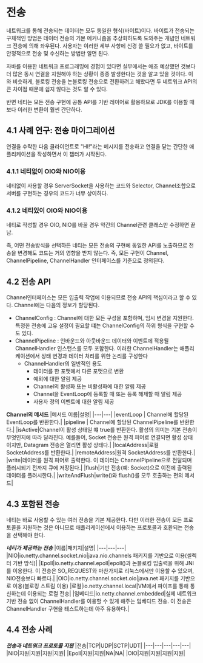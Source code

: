 # 전송

네트워크를 통해 전송되는 데이터는 모두 동일한 형식(바이트)이다. 바이트가 전송되는 구체적인 방법은 데이터 전송의 기본 메커니즘을 추상화하도록 도와주는 개념인 네트워크 전송에 의해 좌우된다. 사용자는 이러한 세부 사항에 신경 쓸 필요가 없고, 바이트를 안정적으로 전송 및 수신하는 방법만 알면 된다.

자바를 이용한 네트워크 프로그래밍에 경험이 있다면 실무에서는 애초 예상했던 것보다 더 많은 동시 연결을 지원해야 하는 상황이 종종 발생한다는 것을 알고 있을 것이다. 이와 비슷하게, 블로킹 전송을 논블로킹 전송으로 전환하려고 해봤다면 두 네트워크 API의 큰 차이점 때문에 쉽지 않다는 것도 알 수 있다. 

반면 네티는 모든 전송 구현에 공통 API를 기반 레이어로 활용하므로 JDK를 이용할 때보다 이러한 변환이 훨씬 간단하다. 

## 4.1 사례 연구: 전송 마이그레이션

연결을 수락한 다음 클라이언트로 "HI!"라는 메시지를 전송하고 연결을 닫는 간단한 애플리케이션을 작성하면서 이 챕터가 시작된다.

### 4.1.1 네티없이 OIO와 NIO이용
네티없이 사용할 경우 ServerSocket을 사용하는 코드와 Selector, Channel조합으로 서버를 구현하는 경우의 코드가 너무 상이하다.

### 4.1.2 네티있이 OIO와 NIO이용
네티로 작성할 경우 OIO, NIO를 바꿀 경우 약간의 Channel관련 클래스만 수정하면 끝남.

즉, 어떤 전송방식을 선택하든 네티는 모든 전송의 구현에 동일한 API를 노출하므로 전송을 변경해도 코드는 거의 영향을 받지 않는다. 즉, 모든 구현이 Channel, ChannelPipeline, ChannelHandler 인터페이스를 기준으로 정의된다.

## 4.2 전송 API

Channel인터페이스는 모든 입출력 작업에 이용되므로 전송 API의 핵심이라고 할 수 있다. 
Channel에는 다음의 정보가 할당된다.

- ChannelConfig : Channel에 대한 모든 구성을 포함하며, 임시 변경을 지원한다. 특정한 전송에 고유 설정이 필요할 떄는 ChannelConfig의 하위 형식을 구현할 수도 있다.
- ChannelPipeline : 인바운드와 아웃바운드 데이터와 이벤트에 적용될 ChannelHandler 인스턴스를 모두 포함한다. 이러한 ChannelHandler는 애플리케이션에서 상태 변경과 데이터 처리를 위한 논리를 구성한다
  - ChannelHandler의 일반적인 용도
    - 데이터를 한 포맷에서 다른 포맷으로 변환
    - 예외에 대한 알림 제공
    - Channel의 활성화 또는 비활성화에 대한 알림 제공
    - Channel을 EventLoop에 등록할 때 또는 등록 해제할 때 알림 제공
    - 사용자 정의 이벤트에 대한 알림 제공

**Channel의 메서드**
|메서드 이름|설명|
|---|---|
|eventLoop | Channel에 할당된 EventLoop를 반환한다.|
|pipeline | Channel에 할당된 ChannelPipeline를 반환한다.|
|isActive|Channel이 활성 상태일 떄 true를 반환한다. 활성의 의미는 기본 전송이 무엇인지에 따라 달라진다. 예를들어, Socket 전송은 원격 피어로 연결되면 활성 상태이지만, Datagram 전송은 열리면 활성 상태다.|
|localAddress|로컬 SocketAddress를 반환한다.|
|remoteAddress|원격 SocketAddress를 반환한다.|
|write|데이터를 원격 피어로 출력한다. 이 데이터는 ChannelPipeline으로 전달되며 플러시되기 전까지 큐에 저장된다.|
|flush|기반 전송(예: Socket)으로 이전에 출력된 데이터를 플러시한다.|
|writeAndFlush|write()와 flush()를 모두 호출하는 편의 메서드|

## 4.3 포함된 전송

네티는 바로 사용할 수 있는 여러 전송을 기본 제공한다. 다만 이러한 전송이 모든 프로토콜을 지원하는 것은 아니므로 애플리케이션에서 이용하는 프로토콜과 호환되는 전송을 선택해야 한다. 

***네티가 제공하는 전송***
|이름|패키지|설명|
|---|---|---|
|NIO|io.netty.channel.socket.nio|java.nio.channels 패키지를 기반으로 이용(셀렉터 기반 방식)|
|Epoll|io.netty.channel.epoll|epoll()과 논블로킹 입출력을 위해 JNI를 이용한다. 이 전송은 SO_REQUEST와 마찬가지로 리눅스에서만 이용할 수 있으며, NIO전송보다 빠르다.|
|OIO|io.netty.channel.socket.oio|java.net 패키지를 기반으로 이용(블로킹 스트림 이용)
|로컬|io.netty.channel.local|VM에서 파이프를 통해 통신하는데 이용되는 로컬 전송|
|임베디드|io.netty.channel.embedded|실제 네트워크 기반 전송 없이 ChannelHandler를 이용할 수 있게 해주는 임베디드 전송. 이 전송은 ChannelHandler 구현을 테스트하는데 아주 유용하다.|

## 4.4 전송 사례

***전송과 네트워크 프로토콜 지원***
|전송|TCP|UDP|SCTP|UDT|
|---|---|---|---|---|
|NIO|지원|지원|지원|지원|
|Epoll|지원|지원|NA|NA|
|OIO|지원|지원|지원|지원|
